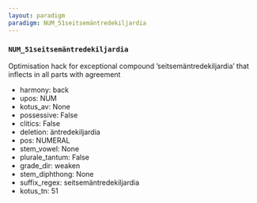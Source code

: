 ```yaml
---
layout: paradigm
paradigm: NUM_51seitsemäntredekiljardia
---
```

### ` NUM_51seitsemäntredekiljardia `

Optimisation hack for exceptional compound ’seitsemäntredekiljardia’ that inflects in all parts with agreement
* harmony: back
* upos: NUM
* kotus_av: None
* possessive: False
* clitics: False
* deletion: äntredekiljardia
* pos: NUMERAL
* stem_vowel: None
* plurale_tantum: False
* grade_dir: weaken
* stem_diphthong: None
* suffix_regex: seitsemäntredekiljardia
* kotus_tn: 51
